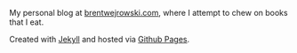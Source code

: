My personal blog at [brentwejrowski.com](http://brentwejrowski.com), where I attempt to chew on books that I eat.

Created with [Jekyll](http://jekyllrb.com/) and hosted via [Github Pages](https://pages.github.com/).
